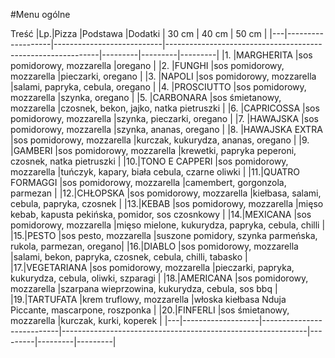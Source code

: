 #Menu ogólne

Treść
|Lp.|Pizza              |Podstawa                   |Dodatki                                                      |  30 cm  |  40 cm  |  50 cm  |
|---|-------------------|---------------------------|-------------------------------------------------------------|---------|---------|---------|
|1. |MARGHERITA         |sos pomidorowy, mozzarella |oregano                                                      |
|2. |FUNGHI             |sos pomidorowy, mozzarella |pieczarki, oregano                                           |
|3. |NAPOLI             |sos pomidorowy, mozzarella |salami, papryka, cebula, oregano                             |
|4. |PROSCIUTTO         |sos pomidorowy, mozzarella |szynka, oregano                                              |
|5. |CARBONARA          |sos śmietanowy, mozzarella |czosnek, bekon, jajko, natka pietruszki                      |
|6. |CAPRICOSSA         |sos pomidorowy, mozzarella |szynka, pieczarki, oregano                                   |
|7. |HAWAJSKA           |sos pomidorowy, mozzarella |szynka, ananas, oregano                                      |
|8. |HAWAJSKA EXTRA     |sos pomidorowy, mozzarella |kurczak, kukurydza, ananas, oregano                          |
|9. |GAMBERI            |sos pomidorowy, mozzarella |krewetki, papryka peperoni, czosnek, natka pietruszki        |
|10.|TONO E CAPPERI     |sos pomidorowy, mozzarella |tuńczyk, kapary, biała cebula, czarne oliwki                 |
|11.|QUATRO FORMAGGI    |sos pomidorowy, mozzarella |camembert, gorgonzola, parmezan                              |
|12.|CHŁOPSKA           |sos pomidorowy, mozzarella |kiełbasa, salami, cebula, papryka, czosnek                   |
|13.|KEBAB              |sos pomidorowy, mozzarella |mięso kebab, kapusta pekińska, pomidor, sos czosnkowy        |
|14.|MEXICANA           |sos pomidorowy, mozzarella |mięso mielone, kukurydza, papryka, cebula, chilli            |
|15.|PESTO              |sos pesto, mozzarella      |suszone pomidory, szynka parmeńska, rukola, parmezan, oregano|
|16.|DIABLO             |sos pomidorowy, mozzarella |salami, bekon, papryka, czosnek, cebula, chilli, tabasko     |
|17.|VEGETARIANA        |sos pomidorowy, mozzarella |pieczarki, papryka, kukurydza, cebula, oliwki, szparagi      |
|18.|AMERICANA          |sos pomidorowy, mozzarella |szarpana wieprzowina, kukurydza, cebula, sos bbq             |
|19.|TARTUFATA          |krem truflowy, mozzarella  |włoska kiełbasa Nduja Piccante, mascarpone, roszponka        |
|20.|FINFERLI           |sos śmietanowy, mozzarella |kurczak, kurki, koperek                                      |
|---|-------------------|---------------------------|-------------------------------------------------------------|---------|---------|---------|
